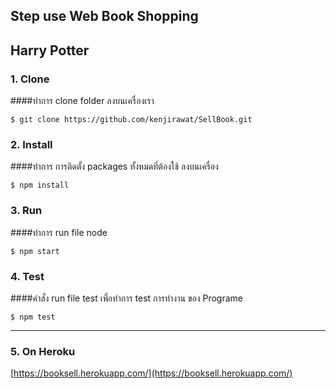 ## Step use Web Book Shopping
## Harry Potter
### 1. Clone
####ทำการ clone folder ลงบนเครื่องเรา
```
$ git clone https://github.com/kenjirawat/SellBook.git
```
### 2. Install
####ทำการ การติดตั้ง packages ทั้งหมดที่ต้องใช้ ลงบนเครื่อง
```
$ npm install
```
### 3. Run
####ทำการ run file node 
```
$ npm start
```
### 4. Test
####คำสั่ง run file test เพื่อทำการ test การทำงาน ของ Programe
```
$ npm test
```
---
### 5. On Heroku
[https://booksell.herokuapp.com/](https://booksell.herokuapp.com/)
